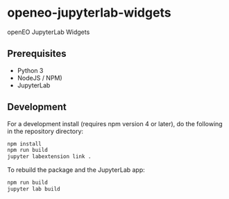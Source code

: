 # openeo-jupyterlab-widgets

openEO JupyterLab Widgets

## Prerequisites

* Python 3
* NodeJS / NPM)
* JupyterLab

## Development

For a development install (requires npm version 4 or later), do the following in the repository directory:

```bash
npm install
npm run build
jupyter labextension link .
```

To rebuild the package and the JupyterLab app:

```bash
npm run build
jupyter lab build
```

